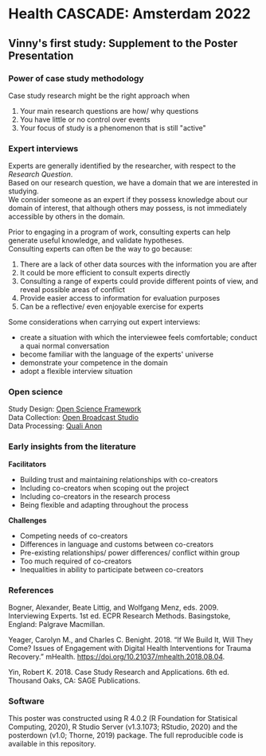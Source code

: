 # Health CASCADE: Amsterdam 2022
## Vinny's first study: Supplement to the Poster Presentation

### Power of case study methodology  
Case study research might be the right approach when  
  
  1) Your main research questions are how/ why questions  
  2) You have little or no control over events  
  3) Your focus of study is a phenomenon that is still "active"


### Expert interviews  
Experts are generally identified by the researcher, with respect to the *Research Question*.  
Based on our research question, we have a domain that we are interested in studying.  
We consider someone as an expert if they possess knowledge about our domain of interest, that although others may possess, is not immediately accessible by others in the domain.  

Prior to engaging in a program of work, consulting experts can help generate useful knowledge, and validate hypotheses.  
Consulting experts can often be the way to go because:  
  
  1) There are a lack of other data sources with the information you are after  
  2) It could be more efficient to consult experts directly  
  3) Consulting a range of experts could provide different points of view, and reveal possible areas of conflict  
  4) Provide easier access to information for evaluation purposes  
  5) Can be a reflective/ even enjoyable exercise for experts  

Some considerations when carrying out expert interviews:  
  
  - create a situation with which the interviewee feels comfortable; conduct a quai normal conversation    
  - become familiar with the language of the experts' universe  
  - demonstrate your competence in the domain  
  - adopt a flexible interview situation  

### Open science  
Study Design: [Open Science Framework](https://osf.io)  
Data Collection: [Open Broadcast Studio](https://obsproject.com)  
Data Processing: [Quali Anon](https://www.qualiservice.org/en/the-helpdesk/tools.html)  


### Early insights from the literature
**Facilitators**  

  - Building trust and maintaining relationships with co-creators  
  - Including co-creators when scoping out the project  
  - Including co-creators in the research process  
  - Being flexible and adapting throughout the process  

**Challenges**  
  
  - Competing needs of co-creators  
  - Differences in language and customs between co-creators  
  - Pre-existing relationships/ power differences/ conflict within group  
  - Too much required of co-creators  
  - Inequalities in ability to participate between co-creators  

### References
Bogner, Alexander, Beate Littig, and Wolfgang Menz, eds. 2009. Interviewing Experts. 1st ed. ECPR Research Methods. Basingstoke, England: Palgrave Macmillan.  

Yeager, Carolyn M., and Charles C. Benight. 2018. “If We Build It, Will They Come? Issues of Engagement with Digital Health Interventions for Trauma Recovery.” mHealth. https://doi.org/10.21037/mhealth.2018.08.04.  

Yin, Robert K. 2018. Case Study Research and Applications. 6th ed. Thousand Oaks, CA: SAGE Publications. 

### Software  
This poster was constructed using R 4.0.2 (R Foundation for Statisical Computing, 2020), R Studio Server (v1.3.1073; RStudio, 2020) and the posterdown (v1.0; Thorne, 2019) package. The full reproducible code is available in this repository.
